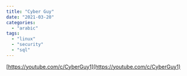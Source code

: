 ```yaml
---
title: "Cyber Guy"
date: "2021-03-20"
categories:
  - "arabic"
tags:
  - "linux"
  - "security"
  - "sql"
---
```


[https://youtube.com/c/CyberGuy1](https://youtube.com/c/CyberGuy1)
